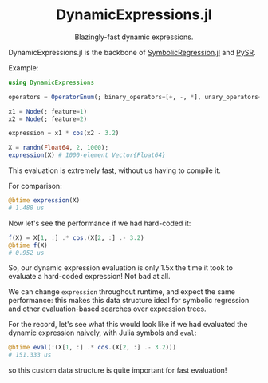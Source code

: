 <div align="center">

# DynamicExpressions.jl

Blazingly-fast dynamic expressions.

</div>

DynamicExpressions.jl is the backbone of 
[SymbolicRegression.jl](https://github.com/MilesCranmer/SymbolicRegression.jl) and
[PySR](https://github.com/MilesCranmer/PySR).

Example:

```julia
using DynamicExpressions

operators = OperatorEnum(; binary_operators=[+, -, *], unary_operators=[cos])

x1 = Node(; feature=1)
x2 = Node(; feature=2)

expression = x1 * cos(x2 - 3.2)

X = randn(Float64, 2, 1000);
expression(X) # 1000-element Vector{Float64}
```

This evaluation is extremely fast, without us having to compile it.

For comparison:

```julia
@btime expression(X)
# 1.488 us
```

Now let's see the performance if we had hard-coded it:

```julia
f(X) = X[1, :] .* cos.(X[2, :] .- 3.2)
@btime f(X)
# 0.952 us
```

So, our dynamic expression evaluation is only 1.5x the time it took to evaluate a hard-coded expression!
Not bad at all.

We can change `expression` throughout runtime, and expect the same performance:
this makes this data structure ideal for symbolic regression and other evaluation-based searches
over expression trees.


For the record, let's see what this would look like
if we had evaluated the dynamic expression naively,
with Julia symbols and `eval`:

```julia
@btime eval(:(X[1, :] .* cos.(X[2, :] .- 3.2)))
# 151.333 us
```

so this custom data structure is quite important for
fast evaluation!
